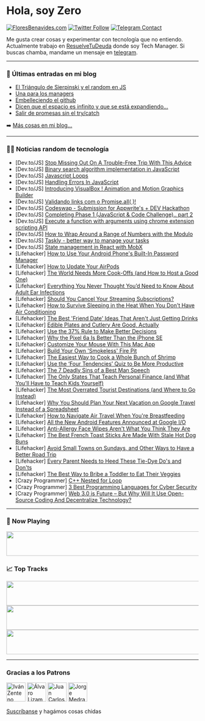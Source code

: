 # Hola, soy Zero

[![FloresBenavides.com](https://img.shields.io/website?down_message=oops&label=MiBlog&style=for-the-badge&up_message=online&url=https%3A%2F%2Ffloresbenavides.com)](https://floresbenavides.com) [![Twitter Follow](https://img.shields.io/twitter/follow/ZeroDragon?color=%231DA1F2&label=Follow&logo=twitter&logoColor=ffffff&style=for-the-badge)](https://twitter.com/zerodragon) [![Telegram Contact](https://img.shields.io/badge/escr%C3%ADbeme-ZeroDragon-%2326A5E4?style=for-the-badge&logo=telegram)](https://t.me/zerodragon)

Me gusta crear cosas y experimentar con tecnología que no entiendo.
Actualmente trabajo en [ResuelveTuDeuda](http://github.com/resuelve) donde soy Tech Manager.
Si buscas chamba, mandame un mensaje en [telegram](https://t.me/zerodragon).

---

### 📕 Últimas entradas en mi blog
<!-- BLOG-POST-LIST:START -->
- [El Triángulo de Sierpinski y el random en JS](https://floresbenavides.com/el-triangulo-de-sierpinski-y-el-random-en-js/)
- [Una para los managers](https://floresbenavides.com/una-para-los-managers/)
- [Embelleciendo el github](https://floresbenavides.com/embelleciendo-el-github/)
- [Dicen que el espacio es infinito y que se está expandiendo…](https://floresbenavides.com/dicen-que-el-espacio-es-infinito-y-que-se-esta-expandiendo/)
- [Salir de promesas sin el try/catch](https://floresbenavides.com/salir-de-promesas-sin-el-try-catch/)
<!-- BLOG-POST-LIST:END -->

➡️ [Más cosas en mi blog...](https://floresbenavides.com)

---

### 👨‍💻 Noticias random de tecnología
<!-- TECH-POSTS:START -->
- [Dev.to/JS] [Stop Missing Out On A Trouble-Free Trip With This Advice](https://dev.to/topcarsminicab/stop-missing-out-on-a-trouble-free-trip-with-this-advice-3mp7)
- [Dev.to/JS] [Binary search algorithm implementation in JavaScript](https://dev.to/bvnkumar/binary-search-javascript-algorithm-9j9)
- [Dev.to/JS] [Javascript Loops](https://dev.to/carlos0318/javascript-loops-6c)
- [Dev.to/JS] [Handling Errors In JavaScript](https://dev.to/omoyemi/handling-errors-in-javascript-36g7)
- [Dev.to/JS] [Introducing VisualBox ! Animation and Motion Graphics Builder](https://dev.to/vishnuxx/introducing-visualbox-animation-and-motion-graphics-builder-1791)
- [Dev.to/JS] [Validando links com o Promise.all&lpar; &rpar;!](https://dev.to/ricardogithub84/validando-links-com-o-promiseall--43b1)
- [Dev.to/JS] [Codeswap - Submission for Appwrite&#39;s + DEV Hackathon](https://dev.to/llxd/codeswap-submission-for-appwrites-dev-hackathon-37ol)
- [Dev.to/JS] [Completing Phase 1 &lpar;JavaScript &amp; Code Challenge&rpar;.. part 2](https://dev.to/inversed/completing-phase-1-javascript-code-challenge-part-2-jp)
- [Dev.to/JS] [Execute a function with arguments using chrome extension scripting API](https://dev.to/awalakaushik/execute-a-function-with-arguments-using-chrome-extension-scripting-api-2b7m)
- [Dev.to/JS] [How to Wrap Around a Range of Numbers with the Modulo](https://dev.to/jvon1904/how-to-wrap-around-a-range-of-numbers-with-the-modulo-cdo)
- [Dev.to/JS] [Taskly - better way to manage your tasks](https://dev.to/capjavert/taskly-better-way-to-manage-your-tasks-2d2m)
- [Dev.to/JS] [State management in React with MobX](https://dev.to/asayerio_techblog/state-management-in-react-with-mobx-4di2)
- [Lifehacker] [How to Use Your Android Phone&#39;s Built-In Password Manager](https://lifehacker.com/how-to-use-your-android-phones-built-in-password-manage-1848918409)
- [Lifehacker] [How to Update Your AirPods](https://lifehacker.com/how-to-update-your-airpods-1848911869)
- [Lifehacker] [The World Needs More Cook-Offs &lpar;and How to Host a Good One&rpar;](https://lifehacker.com/the-world-needs-more-cook-offs-and-how-to-host-a-good-1848917757)
- [Lifehacker] [Everything You Never Thought You’d Need to Know About Adult Ear Infections](https://lifehacker.com/everything-you-never-thought-you-d-need-to-know-about-a-1848917104)
- [Lifehacker] [Should You Cancel Your Streaming Subscriptions?](https://lifehacker.com/should-you-cancel-your-streaming-subscriptions-1848916913)
- [Lifehacker] [How to Survive Sleeping in the Heat When You Don&#39;t Have Air Conditioning](https://lifehacker.com/how-to-survive-sleeping-in-the-heat-when-you-dont-have-1848917337)
- [Lifehacker] [The Best &#39;Friend Date&#39; Ideas That Aren&#39;t Just Getting Drinks](https://lifehacker.com/the-best-friend-date-ideas-that-arent-just-getting-drin-1848917321)
- [Lifehacker] [Edible Plates and Cutlery Are Good, Actually](https://lifehacker.com/edible-plates-and-cutlery-are-good-actually-1848916166)
- [Lifehacker] [Use the 37% Rule to Make Better Decisions](https://lifehacker.com/use-the-37-rule-to-make-better-decisions-1848916008)
- [Lifehacker] [Why the Pixel 6a Is Better Than the iPhone SE](https://lifehacker.com/why-the-pixel-6a-is-better-than-the-iphone-se-1848916012)
- [Lifehacker] [Customize Your Mouse With This Mac App](https://lifehacker.com/customize-your-mouse-with-this-mac-app-1848904910)
- [Lifehacker] [Build Your Own &#39;Smokeless&#39; Fire Pit](https://lifehacker.com/build-your-own-smokeless-fire-pit-1848914910)
- [Lifehacker] [The Easiest Way to Cook a Whole Bunch of Shrimp](https://lifehacker.com/the-easiest-way-to-cook-a-whole-bunch-of-shrimp-1848913687)
- [Lifehacker] [Use the ‘Four Tendencies’ Quiz to Be More Productive](https://lifehacker.com/use-the-four-tendencies-quiz-to-be-more-productive-1848913191)
- [Lifehacker] [The 7 Deadly Sins of a Best Man Speech](https://lifehacker.com/the-7-deadly-sins-of-a-best-man-speech-1848913435)
- [Lifehacker] [The Only States That Teach Personal Finance &lpar;and What You’ll Have to Teach Kids Yourself&rpar;](https://lifehacker.com/the-only-states-that-teach-personal-finance-and-what-y-1848912220)
- [Lifehacker] [The Most Overrated Tourist Destinations &lpar;and Where to Go Instead&rpar;](https://lifehacker.com/the-most-overrated-tourist-destinations-and-where-to-g-1848911182)
- [Lifehacker] [Why You Should Plan Your Next Vacation on Google Travel Instead of a Spreadsheet](https://lifehacker.com/why-you-should-plan-your-next-vacation-on-google-travel-1848911324)
- [Lifehacker] [How to Navigate Air Travel When You&#39;re Breastfeeding](https://lifehacker.com/how-to-navigate-air-travel-when-youre-breastfeeding-1848912901)
- [Lifehacker] [All the New Android Features Announced at Google I/O](https://lifehacker.com/all-the-new-android-features-announced-at-google-i-o-1848912756)
- [Lifehacker] [Anti-Allergy Face Wipes Aren&#39;t What You Think They Are](https://lifehacker.com/anti-allergy-face-wipes-are-bullshit-sort-of-1848911194)
- [Lifehacker] [The Best French Toast Sticks Are Made With Stale Hot Dog Buns](https://lifehacker.com/the-best-french-toast-sticks-are-made-with-stale-hot-do-1848912873)
- [Lifehacker] [Avoid Small Towns on Sundays, and Other Ways to Have a Better Road Trip](https://lifehacker.com/avoid-small-towns-on-sundays-and-other-ways-to-have-a-1848907843)
- [Lifehacker] [Every Parent Needs to Heed These Tie-Dye Do&#39;s and Don&#39;ts](https://lifehacker.com/every-parent-needs-to-heed-these-tie-dye-dos-and-donts-1848906162)
- [Lifehacker] [The Best Way to Bribe a Toddler to Eat Their Veggies](https://lifehacker.com/the-best-way-to-bribe-a-toddler-to-eat-their-veggies-1848909219)
- [Crazy Programmer] [C++ Nested for Loop](https://www.thecrazyprogrammer.com/2022/05/c-nested-for-loop.html)
- [Crazy Programmer] [3 Best Programming Languages for Cyber Security](https://www.thecrazyprogrammer.com/2022/04/programming-languages-for-cyber-security.html)
- [Crazy Programmer] [Web 3.0 is Future – But Why Will It Use Open-Source Coding And Decentralize Technology?](https://www.thecrazyprogrammer.com/2022/04/web-3-0.html)<!-- TECH-POSTS:END -->

---

### 🎵 Now Playing
<a href="https://spotify-now-playing-dun.vercel.app/now-playing?open"><img src="https://spotify-now-playing-dun.vercel.app/now-playing" width="540" height="64"></a>

### 📈 Top Tracks
<a href="https://spotify-now-playing-dun.vercel.app/top-tracks?i=1&open"><img src="https://spotify-now-playing-dun.vercel.app/top-tracks?i=1" width="540" height="64"></a>
<a href="https://spotify-now-playing-dun.vercel.app/top-tracks?i=2&open"><img src="https://spotify-now-playing-dun.vercel.app/top-tracks?i=2" width="540" height="64"></a>
<a href="https://spotify-now-playing-dun.vercel.app/top-tracks?i=3&open"><img src="https://spotify-now-playing-dun.vercel.app/top-tracks?i=3" width="540" height="64"></a>

---

### Gracias a los Patrons
[<img src="https://avatars.githubusercontent.com/u/243380?v=4" alt="Iván Zenteno" width="50px">](https://github.com/k001) [<img src="https://avatars.githubusercontent.com/u/19955639?v=4" alt="Álvaro Lizama" width="50px">](https://github.com/alvarolizama) [<img src="https://avatars.githubusercontent.com/u/2718753?v=4" alt="Juan Carlos Ruiz" width="50px">](https://github.com/JuanCrg90) [<img src="https://avatars.githubusercontent.com/u/37025?v=4" alt="Jorge Medrano" width="50px">](https://github.com/h1pp1e) 

[Suscríbanse](https://www.patreon.com/zerodragon) y hagámos cosas chidas
